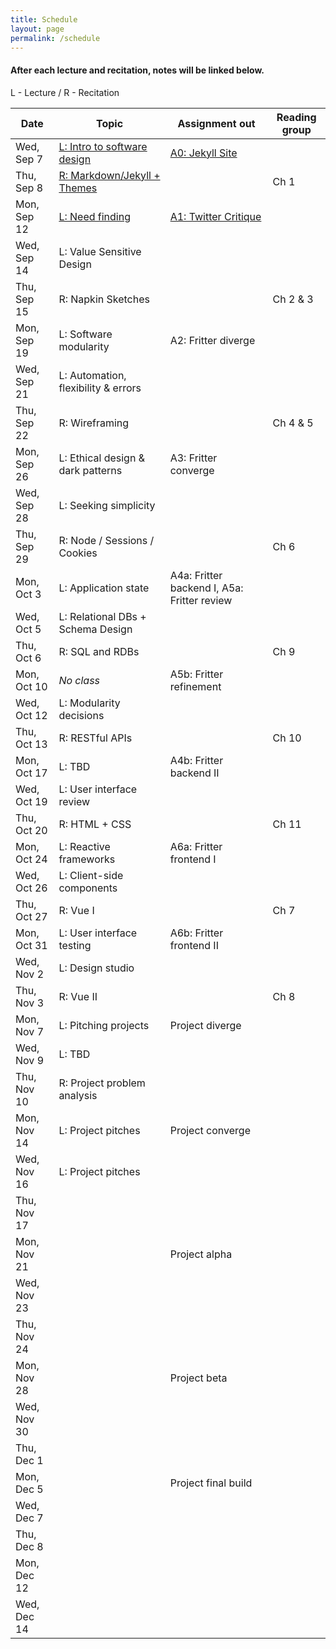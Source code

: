 ```yaml
---
title: Schedule
layout: page
permalink: /schedule
---
```


#### After each lecture and recitation, notes will be linked below.

L - Lecture / R - Recitation <br>

| Date        | Topic                                                    | Assignment out                               | Reading group |
| ----------- | -------------------------------------------------------- | -------------------------------------------- | ------------- |
| Wed, Sep 7  | [L: Intro to software design](/lectures/lecture-1)       | [A0: Jekyll Site](/assignments/assignment-0) |               |
| Thu, Sep 8  | [R: Markdown/Jekyll + Themes](/recitations/recitation-1) |                                              | Ch 1          |
| Mon, Sep 12 | [L: Need finding](/lectures/lecture-2)                   | [A1: Twitter Critique](/assignments/assignment-1) |          |
| Wed, Sep 14 | L: Value Sensitive Design                                |                                              |               |
| Thu, Sep 15 | R: Napkin Sketches                                       |                                              | Ch 2 & 3      |
| Mon, Sep 19 | L: Software modularity                                   | A2: Fritter diverge                          |               |
| Wed, Sep 21 | L: Automation, flexibility & errors                      |                                              |               |
| Thu, Sep 22 | R: Wireframing                                           |                                              | Ch 4 & 5      |
| Mon, Sep 26 | L: Ethical design & dark patterns                        | A3: Fritter converge                         |               |
| Wed, Sep 28 | L: Seeking simplicity                                    |                                              |               |
| Thu, Sep 29 | R: Node / Sessions / Cookies                             |                                              | Ch 6          |
| Mon, Oct 3  | L: Application state                                     | A4a: Fritter backend I, A5a: Fritter review  |               |
| Wed, Oct 5  | L: Relational DBs + Schema Design                        |                                              |               |
| Thu, Oct 6  | R: SQL and RDBs                                          |                                              | Ch 9          |
| Mon, Oct 10 | _No class_                                               | A5b: Fritter refinement                      |               |
| Wed, Oct 12 | L: Modularity decisions                                  |                                              |               |
| Thu, Oct 13 | R: RESTful APIs                                          |                                              | Ch 10         |
| Mon, Oct 17 | L: TBD                                                   | A4b: Fritter backend II                      |               |
| Wed, Oct 19 | L: User interface review                                 |                                              |               |
| Thu, Oct 20 | R: HTML + CSS                                            |                                              | Ch 11         |
| Mon, Oct 24 | L: Reactive frameworks                                   | A6a: Fritter frontend I                      |               |
| Wed, Oct 26 | L: Client-side components                                |                                              |               |
| Thu, Oct 27 | R: Vue I                                                 |                                              | Ch 7          |
| Mon, Oct 31 | L: User interface testing                                | A6b: Fritter frontend II                     |               |
| Wed, Nov 2  | L: Design studio                                         |                                              |               |
| Thu, Nov 3  | R: Vue II                                                |                                              | Ch 8          |
| Mon, Nov 7  | L: Pitching projects                                     | Project diverge                              |               |
| Wed, Nov 9  | L: TBD                                                   |                                              |               |
| Thu, Nov 10 | R: Project problem analysis                              |                                              |               |
| Mon, Nov 14 | L: Project pitches                                       | Project converge                             |               |
| Wed, Nov 16 | L: Project pitches                                       |                                              |               |
| Thu, Nov 17 |                                                          |                                              |               |
| Mon, Nov 21 |                                                          | Project alpha                                |               |
| Wed, Nov 23 |                                                          |                                              |               |
| Thu, Nov 24 |                                                          |                                              |               |
| Mon, Nov 28 |                                                          | Project beta                                 |               |
| Wed, Nov 30 |                                                          |                                              |               |
| Thu, Dec 1  |                                                          |                                              |               |
| Mon, Dec 5  |                                                          | Project final build                          |               |
| Wed, Dec 7  |                                                          |                                              |               |
| Thu, Dec 8  |                                                          |                                              |               |
| Mon, Dec 12 |                                                          |                                              |               |
| Wed, Dec 14 |                                                          |                                              |               |
